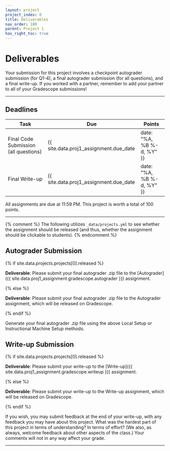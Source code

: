 ```yaml
---
layout: project
project_index: 0
title: Deliverables
nav_order: 100
parent: Project 1
has_right_toc: true
---
```


# Deliverables

Your submission for this project involves a checkpoint autograder submission (for Q1-4), a final autograder submission (for all questions), and a final write-up. If you worked with a partner, remember to add your partner to all of your Gradescope submissions!

---

## Deadlines

| Task                                  | Due                                               | Points |
| ------------------------------------- |---------------------------------------------------| ------ |
| Final Code Submission (all questions) | {{ site.data.proj1_assignment.due_date            | date: "%A, %B %-d, %Y" }}            | 50     |
| Final Write-up                         | {{ site.data.proj1_assignment.due_date            | date: "%A, %B %-d, %Y" }}            | 30     |

All assignments are due at 11:59 PM. This project is worth a total of 100 points.

---

{% comment %}
The following utilizes `_data/projects.yml` to see whether the assignment should be released (and thus, whether the assignment should be clickable to students).
{% endcomment %}

## Autograder Submission

{% if site.data.projects.projects[0].released %}

**Deliverable**: Please submit your final autograder .zip file to the [Autograder]({{ site.data.proj1_assignment.gradescope.autograder }}) assignment.

{% else %}

**Deliverable**: Please submit your final autograder .zip file to the Autograder assignment, which will be released on Gradescope.

{% endif %}

Generate your final autograder .zip file using the above Local Setup or Instructional Machine Setup methods.

## Write-up Submission

{% if site.data.projects.projects[0].released %}

**Deliverable**: Please submit your write-up to the [Write-up]({{ site.data.proj1_assignment.gradescope.writeup }}) assignment.

{% else %}

**Deliverable**: Please submit your write-up to the Write-up assignment, which will be released on Gradescope.

{% endif %}

If you wish, you may submit feedback at the end of your write-up, with any feedback you may have about this project. What was the hardest part of this project in terms of understanding? In terms of effort? (We also, as always, welcome feedback about other aspects of the class.) Your comments will not in any way affect your grade.

---
